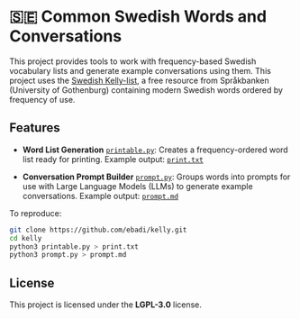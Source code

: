 # 🇸🇪 Common Swedish Words and Conversations

This project provides tools to work with frequency-based Swedish vocabulary lists and generate example conversations using them. 
This project uses the [Swedish Kelly-list](https://spraakbanken.gu.se/en/resources/kelly), a free resource from Språkbanken (University of Gothenburg) containing modern Swedish words ordered by frequency of use.

## Features

* **Word List Generation**
  [`printable.py`](printable.py): Creates a frequency-ordered word list ready for printing. Example output: [`print.txt`](print.txt)

* **Conversation Prompt Builder**
  [`prompt.py`](prompt.py): Groups words into prompts for use with Large Language Models (LLMs) to generate example conversations. Example output: [`prompt.md`](prompt.md)


To reproduce:
```bash
git clone https://github.com/ebadi/kelly.git
cd kelly
python3 printable.py > print.txt
python3 prompt.py > prompt.md
```

## License

This project is licensed under the **LGPL-3.0** license. 
